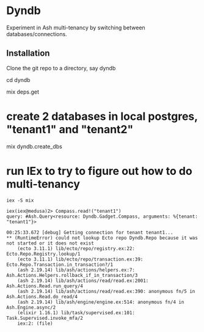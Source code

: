 # Dyndb

Experiment in Ash multi-tenancy by switching between databases/connections.

## Installation

Clone the git repo to a directory, say dyndb

cd dyndb

mix deps.get

# create 2 databases in local postgres, "tenant1" and "tenant2"
mix dyndb.create_dbs

# run IEx to try to figure out how to do multi-tenancy
`iex -S mix`

```
iex(iex@medusa)2> Compass.read!("tenant1")
query: #Ash.Query<resource: Dyndb.Gadget.Compass, arguments: %{tenant: "tenant1"}>

00:25:33.672 [debug] Getting connection for tenant tenant1...
** (RuntimeError) could not lookup Ecto repo Dyndb.Repo because it was not started or it does not exist
    (ecto 3.11.1) lib/ecto/repo/registry.ex:22: Ecto.Repo.Registry.lookup/1
    (ecto 3.11.1) lib/ecto/repo/transaction.ex:39: Ecto.Repo.Transaction.in_transaction?/1
    (ash 2.19.14) lib/ash/actions/helpers.ex:7: Ash.Actions.Helpers.rollback_if_in_transaction/3
    (ash 2.19.14) lib/ash/actions/read/read.ex:2001: Ash.Actions.Read.run_query/4
    (ash 2.19.14) lib/ash/actions/read/read.ex:390: anonymous fn/5 in Ash.Actions.Read.do_read/4
    (ash 2.19.14) lib/ash/engine/engine.ex:514: anonymous fn/4 in Ash.Engine.async/2
    (elixir 1.16.1) lib/task/supervised.ex:101: Task.Supervised.invoke_mfa/2
    iex:2: (file)
```
